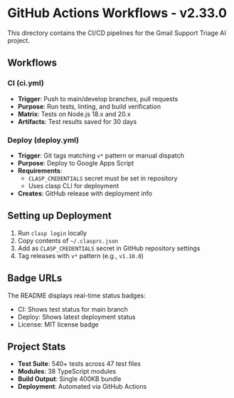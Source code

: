 # GitHub Actions Workflows - v2.33.0

This directory contains the CI/CD pipelines for the Gmail Support Triage AI project.

## Workflows

### CI (ci.yml)
- **Trigger**: Push to main/develop branches, pull requests
- **Purpose**: Run tests, linting, and build verification
- **Matrix**: Tests on Node.js 18.x and 20.x
- **Artifacts**: Test results saved for 30 days

### Deploy (deploy.yml)
- **Trigger**: Git tags matching `v*` pattern or manual dispatch
- **Purpose**: Deploy to Google Apps Script
- **Requirements**: 
  - `CLASP_CREDENTIALS` secret must be set in repository
  - Uses clasp CLI for deployment
- **Creates**: GitHub release with deployment info

## Setting up Deployment

1. Run `clasp login` locally
2. Copy contents of `~/.clasprc.json`
3. Add as `CLASP_CREDENTIALS` secret in GitHub repository settings
4. Tag releases with `v*` pattern (e.g., `v1.10.0`)

## Badge URLs

The README displays real-time status badges:
- CI: Shows test status for main branch
- Deploy: Shows latest deployment status
- License: MIT license badge

## Project Stats
- **Test Suite**: 540+ tests across 47 test files
- **Modules**: 38 TypeScript modules
- **Build Output**: Single 400KB bundle
- **Deployment**: Automated via GitHub Actions